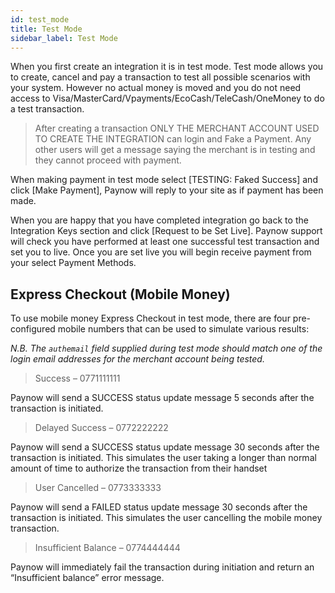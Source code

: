 ```yaml
---
id: test_mode
title: Test Mode
sidebar_label: Test Mode
---
```

When you first create an integration it is in test mode.  Test mode allows you to create, cancel and pay a transaction to test all possible scenarios with your system.  However no actual money is moved and you do not need access to Visa/MasterCard/Vpayments/EcoCash/TeleCash/OneMoney to do a test transaction.

> After creating a transaction ONLY THE MERCHANT ACCOUNT USED TO CREATE THE INTEGRATION can login and Fake a Payment.  Any other users will get a message saying the merchant is in testing and they cannot proceed with payment.

When making payment in test mode select [TESTING: Faked Success] and click [Make Payment], Paynow will reply to your site as if payment has been made. 

When you are happy that you have completed integration go back to the Integration Keys section and click [Request to be Set Live].  Paynow support will check you have performed at least one successful test transaction and set you to live.  Once you are set live you will begin receive payment from your select Payment Methods.

## Express Checkout (Mobile Money)
To use mobile money Express Checkout in test mode, there are four pre-configured mobile numbers that can be used to simulate various results: 

*N.B. The `authemail` field supplied during test mode should match one of the login email addresses for the merchant account being tested.*

> Success – 0771111111

Paynow will send a SUCCESS status update message 5 seconds after the transaction is initiated.

> Delayed Success – 0772222222

Paynow will send a SUCCESS status update message 30 seconds after the transaction is initiated. This simulates the user taking a longer than normal amount of time to authorize the transaction from their handset

> User Cancelled – 0773333333

Paynow will send a FAILED status update message 30 seconds after the transaction is initiated. This simulates the user cancelling the mobile money transaction.

> Insufficient Balance – 0774444444

Paynow will immediately fail the transaction during initiation and return an “Insufficient balance” error message.
